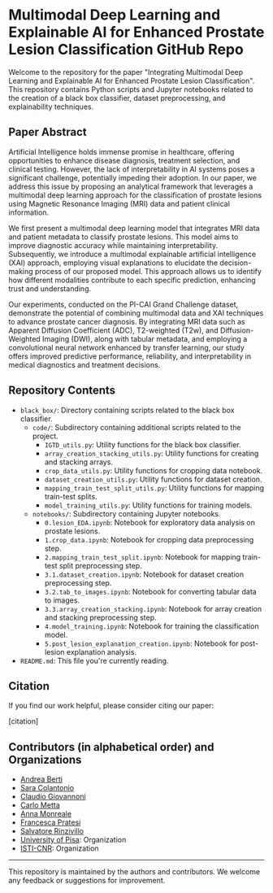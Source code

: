 # Multimodal Deep Learning and Explainable AI for Enhanced Prostate Lesion Classification GitHub Repo

Welcome to the repository for the paper "Integrating Multimodal Deep Learning and Explainable AI for Enhanced Prostate Lesion Classification".
This repository contains Python scripts and Jupyter notebooks related to the creation of a black box classifier, dataset preprocessing, and explainability techniques.

## Paper Abstract

Artificial Intelligence holds immense promise in healthcare, offering opportunities to enhance disease diagnosis, treatment selection, and clinical testing. However, the lack of interpretability in AI systems poses a significant challenge, potentially impeding their adoption. In our paper, we address this issue by proposing an analytical framework that leverages a multimodal deep learning approach for the classification of prostate lesions using Magnetic Resonance Imaging (MRI) data and patient clinical information.

We first present a multimodal deep learning model that integrates MRI data and patient metadata to classify prostate lesions. This model aims to improve diagnostic accuracy while maintaining interpretability. Subsequently, we introduce a multimodal explainable artificial intelligence (XAI) approach, employing visual explanations to elucidate the decision-making process of our proposed model. This approach allows us to identify how different modalities contribute to each specific prediction, enhancing trust and understanding.

Our experiments, conducted on the PI-CAI Grand Challenge dataset, demonstrate the potential of combining multimodal data and XAI techniques to advance prostate cancer diagnosis. By integrating MRI data such as Apparent Diffusion Coefficient (ADC), T2-weighted (T2w), and Diffusion-Weighted Imaging (DWI), along with tabular metadata, and employing a convolutional neural network enhanced by transfer learning, our study offers improved predictive performance, reliability, and interpretability in medical diagnostics and treatment decisions.

## Repository Contents

- `black_box/`: Directory containing scripts related to the black box classifier.
  - `code/`: Subdirectory containing additional scripts related to the project.
    - `IGTD_utils.py`: Utility functions for the black box classifier.
    - `array_creation_stacking_utils.py`: Utility functions for creating and stacking arrays.
    - `crop_data_utils.py`: Utility functions for cropping data notebook.
    - `dataset_creation_utils.py`: Utility functions for dataset creation.
    - `mapping_train_test_split_utils.py`: Utility functions for mapping train-test splits.
    - `model_training_utils.py`: Utility functions for training models.
  - `notebooks/`: Subdirectory containing Jupyter notebooks.
    - `0.lesion_EDA.ipynb`: Notebook for exploratory data analysis on prostate lesions.
    - `1.crop_data.ipynb`: Notebook for cropping data preprocessing step.
    - `2.mapping_train_test_split.ipynb`: Notebook for mapping train-test split preprocessing step.
    - `3.1.dataset_creation.ipynb`: Notebook for dataset creation preprocessing step.
    - `3.2.tab_to_images.ipynb`: Notebook for converting tabular data to images.
    - `3.3.array_creation_stacking.ipynb`: Notebook for array creation and stacking preprocessing step.
    - `4.model_training.ipynb`: Notebook for training the classification model.
    - `5.post_lesion_explanation_creation.ipynb`: Notebook for post-lesion explanation analysis.
- `README.md`: This file you're currently reading.

## Citation

If you find our work helpful, please consider citing our paper:

\[citation\]

## Contributors (in alphabetical order) and Organizations
- [Andrea Berti](https://github.com/----)
- [Sara Colantonio](https://github.com/----)
- [Claudio Giovannoni]([https://github.com/johndoe](https://github.com/cgiova))
- [Carlo Metta](https://github.com/----)
- [Anna Monreale](https://github.com/----)
- [Francesca Pratesi](https://github.com/----)
- [Salvatore Rinzivillo](https://github.com/----)
- [University of Pisa]([https://github.com/unipisa]): Organization
- [ISTI-CNR]((https://www.isti.cnr.it/en/)): Organization

---
This repository is maintained by the authors and contributors. We welcome any feedback or suggestions for improvement.
